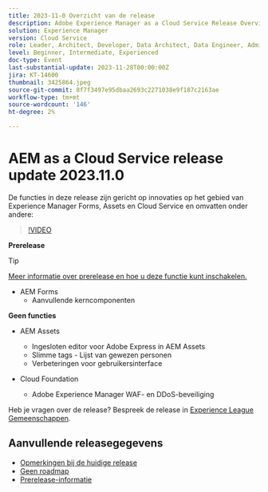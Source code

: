 ```yaml
---
title: 2023-11-0 Overzicht van de release
description: Adobe Experience Manager as a Cloud Service Release Overview Video 2023.11.0, de functies in deze release zijn gericht op Experience Manager Forms, Assets en Cloud Service
solution: Experience Manager
version: Cloud Service
role: Leader, Architect, Developer, Data Architect, Data Engineer, Admin, User
level: Beginner, Intermediate, Experienced
doc-type: Event
last-substantial-update: 2023-11-28T00:00:00Z
jira: KT-14600
thumbnail: 3425864.jpeg
source-git-commit: 8f7f3497e95dbaa2693c2271038e9f187c2163ae
workflow-type: tm+mt
source-wordcount: '146'
ht-degree: 2%

---
```


# AEM as a Cloud Service release update 2023.11.0

De functies in deze release zijn gericht op innovaties op het gebied van Experience Manager Forms, Assets en Cloud Service en omvatten onder andere:

>[!VIDEO](https://video.tv.adobe.com/v/3425864/?learn=on)

**Prerelease**

>[!TIP]
>
>[Meer informatie over prerelease en hoe u deze functie kunt inschakelen.](https://experienceleague.adobe.com/docs/experience-manager-cloud-service/content/release-notes/prerelease.html)

* AEM Forms
   * Aanvullende kerncomponenten

**Geen functies**

* AEM Assets
   * Ingesloten editor voor Adobe Express in AEM Assets
   * Slimme tags - Lijst van gewezen personen
   * Verbeteringen voor gebruikersinterface

* Cloud Foundation
   * Adobe Experience Manager WAF- en DDoS-beveiliging

Heb je vragen over de release?  Bespreek de release in [Experience League Gemeenschappen](https://adobe.ly/3uBHk1D).

## Aanvullende releasegegevens

* [Opmerkingen bij de huidige release](https://experienceleague.adobe.com/docs/experience-manager-cloud-service/content/release-notes/home.html)
* [Geen roadmap](https://experienceleague.adobe.com/docs/experience-manager-release-information/aem-release-updates/update-releases-roadmap.html)
* [Prerelease-informatie](https://experienceleague.adobe.com/docs/experience-manager-cloud-service/content/release-notes/prerelease.html)